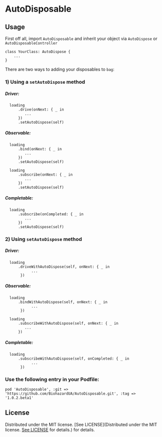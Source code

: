 # AutoDisposable
## Usage

First off all, import `AutoDisposable` and inherit your object via `AutoDispose` or `AutoDisposableController`
```
class YourClass: AutoDispose {
    ...
}
```

There are two ways to adding your disposables to `bag`:

### 1) Using a `setAutoDispose` method

##### Driver:

```Driver
  loading
      .drive(onNext: { _ in
         ...   
      })
      .setAutoDispose(self)
```

##### Observable:

```Observable
  loading
      .bind(onNext: { _ in
         ...   
      })
      .setAutoDispose(self)
      
  loading
      .subscribe(onNext: { _ in
         ...   
      })
      .setAutoDispose(self)
```

##### Completable:

```Completable
  loading
      .subscribe(onCompleted: { _ in
         ...   
      })
      .setAutoDispose(self)
```
### 2) Using `setAutoDispose` method


##### Driver:

```Driver
  loading
      .driveWithAutoDispose(self, onNext: { _ in
            ...
       })
```

##### Observable:

```Observable
  loading
      .bindWithAutoDispose(self, onNext: { _ in
            ...
       })
       
  loading
      .subscribeWithAutoDispose(self, onNext: { _ in
         ...   
      })
```

##### Completable:

```Completable
  loading
      .subscribeWithAutoDispose(self, onCompleted: { _ in
            ...
       })
```

### Use the following entry in your Podfile:
```
pod 'AutoDisposable', :git => 'https://github.com/BiohazardUA/AutoDisposable.git', :tag => '1.0.2.beta1'
```

## License

Distributed under the MIT license. [See LICENSE](Distributed under the MIT license. [See LICENSE](https://github.com/BiohazardUA/AutoDisposable/blob/master/LICENSE) for details.) for details.

